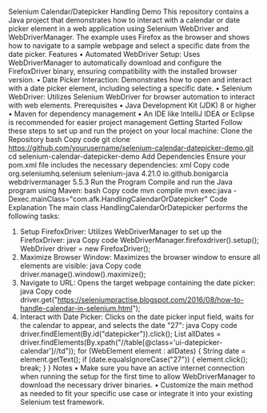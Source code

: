 Selenium Calendar/Datepicker Handling Demo
This repository contains a Java project that demonstrates how to interact with a calendar or date picker element in a web application using Selenium WebDriver and WebDriverManager. The example uses Firefox as the browser and shows how to navigate to a sample webpage and select a specific date from the date picker.
Features
•	Automated WebDriver Setup: Uses WebDriverManager to automatically download and configure the FirefoxDriver binary, ensuring compatibility with the installed browser version.
•	Date Picker Interaction: Demonstrates how to open and interact with a date picker element, including selecting a specific date.
•	Selenium WebDriver: Utilizes Selenium WebDriver for browser automation to interact with web elements.
Prerequisites
•	Java Development Kit (JDK) 8 or higher
•	Maven for dependency management
•	An IDE like IntelliJ IDEA or Eclipse is recommended for easier project management
Getting Started
Follow these steps to set up and run the project on your local machine:
Clone the Repository
bash
Copy code
git clone https://github.com/yourusername/selenium-calendar-datepicker-demo.git
cd selenium-calendar-datepicker-demo
Add Dependencies
Ensure your pom.xml file includes the necessary dependencies:
xml
Copy code
<dependencies>
    <!-- Selenium Java Dependency -->
    <dependency>
        <groupId>org.seleniumhq.selenium</groupId>
        <artifactId>selenium-java</artifactId>
        <version>4.21.0</version>
    </dependency>
    <!-- WebDriverManager Dependency -->
    <dependency>
        <groupId>io.github.bonigarcia</groupId>
        <artifactId>webdrivermanager</artifactId>
        <version>5.5.3</version>
    </dependency>
</dependencies>
Run the Program
Compile and run the Java program using Maven:
bash
Copy code
mvn compile
mvn exec:java -Dexec.mainClass="com.afk.HandlingCalendarOrDatepicker"
Code Explanation
The main class HandlingCalendarOrDatepicker performs the following tasks:
1.	Setup FirefoxDriver: Utilizes WebDriverManager to set up the FirefoxDriver:
java
Copy code
WebDriverManager.firefoxdriver().setup();
WebDriver driver = new FirefoxDriver();
2.	Maximize Browser Window: Maximizes the browser window to ensure all elements are visible:
java
Copy code
driver.manage().window().maximize();
3.	Navigate to URL: Opens the target webpage containing the date picker:
java
Copy code
driver.get("https://seleniumpractise.blogspot.com/2016/08/how-to-handle-calendar-in-selenium.html");
4.	Interact with Date Picker: Clicks on the date picker input field, waits for the calendar to appear, and selects the date "27":
java
Copy code
driver.findElement(By.id("datepicker")).click();
List<WebElement> allDates = driver.findElements(By.xpath("//table[@class='ui-datepicker-calendar']//td"));
for (WebElement element : allDates) {
    String date = element.getText();
    if (date.equalsIgnoreCase("27")) {
        element.click();
        break;
    }
}
Notes
•	Make sure you have an active internet connection when running the setup for the first time to allow WebDriverManager to download the necessary driver binaries.
•	Customize the main method as needed to fit your specific use case or integrate it into your existing Selenium test framework.
